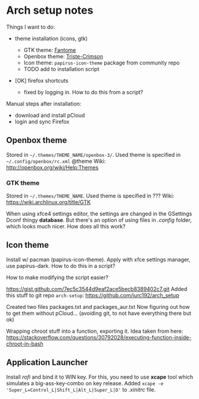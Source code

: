 # Arch setup notes

Things I want to do:

- theme installation (icons, gtk)

  - GTK theme: [Fantome](https://github.com/addy-dclxvi/gtk-theme-collections)
  - Openbox theme: [Triste-Crimson](https://github.com/addy-dclxvi/openbox-theme-collections)
  - Icon theme: `papirus-icon-theme` package from community repo
  - TODO add to installation script

  

- [OK] firefox shortcuts

  - fixed by logging in. How to do this from a script?

Manual steps after installation:
- download and install pCloud
- login and sync Firefox

## Openbox theme

Stored in `~/.themes/THEME_NAME/openbox-3/`.
Used theme is specified in `~/.config/openbox/rc.xml` @theme
Wiki: http://openbox.org/wiki/Help:Themes 



### GTK theme

Stored in `~/.themes/THEME_NAME`.
Used theme is specified in ???
Wiki: https://wiki.archlinux.org/title/GTK 

When using xfce4 settings editor, the settings are changed in the GSettings Dconf thingy **database**.
But there's an option of using files in *.config* folder, which looks much nicer. How does all this work?



## Icon theme

Install w/ pacman (papirus-icon-theme). Apply with xfce settings manager, use papirus-dark.
How to do this in a script?

How to make modifying the script easier?

https://gist.github.com/7ec5c3544d9eaf2ace5becb8389402c7.git 
Added this stuff to git repo `arch-setup`: 
https://github.com/jurc192/arch_setup 

Created two files packages.txt and packages_aur.txt
Now figuring out how to get them without pCloud... (avoiding git, to not have everything there but ok)

Wrapping chroot stuff into a function, exporting it. Idea taken from here:
https://stackoverflow.com/questions/30792028/executing-function-inside-chroot-in-bash 



## Application Launcher

Install *rofi* and bind it to WIN key. For this, you need to use **xcape** tool which simulates a big-ass-key-combo on key release.
Added `xcape -e 'Super_L=Control_L|Shift_L|Alt_L|Super_L|D'` to *.xinitrc* file.




